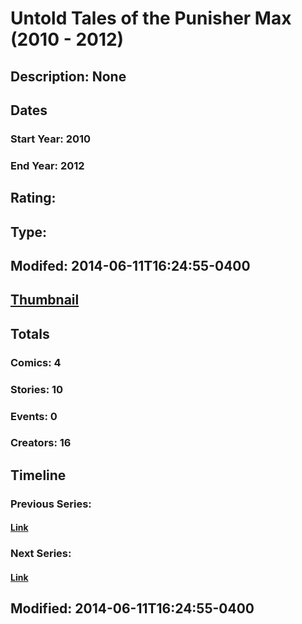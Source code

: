 # Untold Tales of the Punisher Max (2010 - 2012)
## Description: None
## Dates
### Start Year: 2010
### End Year: 2012
## Rating: 
## Type: 
## Modifed: 2014-06-11T16:24:55-0400
## [Thumbnail](http://i.annihil.us/u/prod/marvel/i/mg/b/40/image_not_available.jpg)
## Totals
### Comics: 4
### Stories: 10
### Events: 0
### Creators: 16
## Timeline
### Previous Series: 
#### [Link]()
### Next Series: 
#### [Link]()
## Modified: 2014-06-11T16:24:55-0400